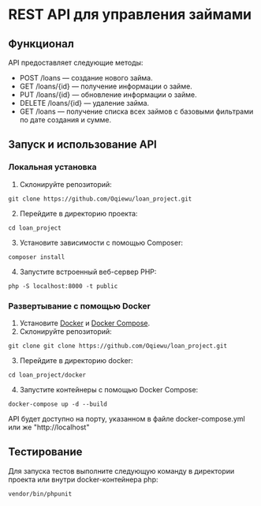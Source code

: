 # REST API для управления займами

## Функционал

API предоставляет следующие методы:

- POST /loans — создание нового займа.
- GET /loans/{id} — получение информации о займе.
- PUT /loans/{id} — обновление информации о займе.
- DELETE /loans/{id} — удаление займа.
- GET /loans — получение списка всех займов с базовыми фильтрами по дате создания и сумме.

## Запуск и использование API

### Локальная установка

1. Склонируйте репозиторий:

```
git clone https://github.com/Oqiewu/loan_project.git
```

2. Перейдите в директорию проекта:
```
cd loan_project
```

3. Установите зависимости с помощью Composer:
```
composer install
```

4. Запустите встроенный веб-сервер PHP:
```
php -S localhost:8000 -t public
```

### Развертывание с помощью Docker

1. Установите [Docker](https://docs.docker.com/get-docker/) и [Docker Compose](https://docs.docker.com/compose/install/).
2. Склонируйте репозиторий:
```
git clone git clone https://github.com/Oqiewu/loan_project.git
```
3. Перейдите в директорию docker:
```
cd loan_project/docker
```
4. Запустите контейнеры с помощью Docker Compose:
```
docker-compose up -d --build
```

API будет доступно на порту, указанном в файле docker-compose.yml или же "http://localhost"

## Тестирование

Для запуска тестов выполните следующую команду в директории проекта или внутри docker-контейнера php:
```
vendor/bin/phpunit
```
